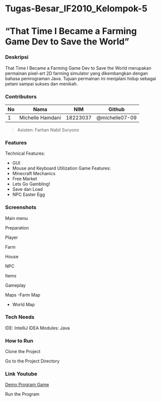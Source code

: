 # Tugas-Besar_IF2010_Kelompok-5
# “That Time I Became a Farming Game Dev to Save the World”

### Deskripsi
That Time I Became a Farming Game Dev to Save the World merupakan permainan pixel-art 2D farming simulator yang dikembangkan dengan bahasa pemrograman Java. Tujuan permainan ini menjalani hidup sebagai petani sampai sukses dan menikah.

### Contributors
| No       | Nama       | NIM       | Github      |
| ------------- | ------------- | ------------- | ------------- |
| 1   | Michelle Hamdani | 18223037  | @michelle07-09   |


> Asisten: Farhan Nabil Suryono

### Features
Technical Features:
- GUI
- Mouse and Keyboard Utilization
Game Features:
- Minecraft Mechanics
- Free Market
- Lets Go Gambling!
- Save dan Load
- NPC Easter Egg

### Screenshots
Main menu
 
Preparation

Player

Farm

House

NPC

Items

Gameplay

Maps
-Farm Map

- World Map

### Tech Needs
IDE: IntelliJ IDEA
Modules: Java

 ### How to Run
Clone the Project

Go to the Project Directory

 ### Link Youtube
[Demo Program Game](https://youtu.be/e9ILMnLe8Ps?si=ZFkIu-3ewr06VE5g)

Run the Program



